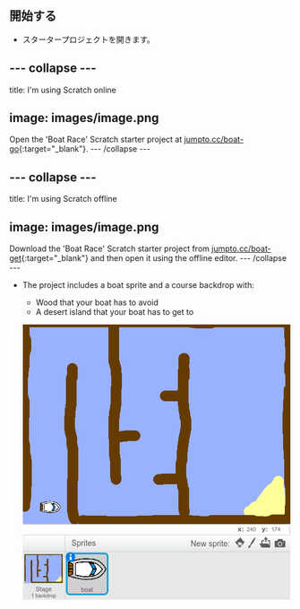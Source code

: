 ## 開始する

+ スタータープロジェクトを開きます。

## \--- collapse \---

title: I'm using Scratch online

## image: images/image.png

Open the 'Boat Race' Scratch starter project at [jumpto.cc/boat-go](https://scratch.mit.edu/projects/63958014/#editor){:target="_blank"}. \--- /collapse \---

## \--- collapse \---

title: I'm using Scratch offline

## image: images/image.png

Download the 'Boat Race' Scratch starter project from [jumpto.cc/boat-get](http:jumpto.cc/boat-get){:target="_blank"} and then open it using the offline editor. \--- /collapse \---

+ The project includes a boat sprite and a course backdrop with:
    
    + Wood that your boat has to avoid
    + A desert island that your boat has to get to
    
    ![screenshot](images/boat-starter.png)